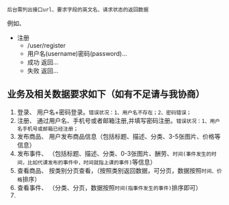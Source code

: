 
`后台需列出接口url、要求字段的英文名、请求状态的返回数据`

例如、
- 注册
  - /user/register
  - 用户名(username)密码(password)...
  - 成功 返回...
  - 失败 返回...


## 业务及相关数据要求如下（如有不足请与我协商）
1. 登录、
用户名+密码登录。`错误状况：1、用户名不存在；2、密码错误；`
2. 注册、
通过用户名、手机号或者邮箱注册,并填写密码注册。`错误状况：1、用户名手机号或邮箱已经注册；`
3. 发布商品、
用户发布商品信息（包括标题、描述、分类、3-5张图片、价格等信息）
4. 发布事件、
（包括标题、描述、分类、0-3张图片、酬劳、`时间(事件发生的时间，比如代课发布的事件中，时间就指上课的事件)`等信息）
5. 查看商品、
按类别分页查看，（按照类别返回数据，可分页，数据按照`时间、价格`排序）
6. 查看事件、
（分类、分页，数据按照`时间(指事件发生的事件)`排序即可）
7. 


